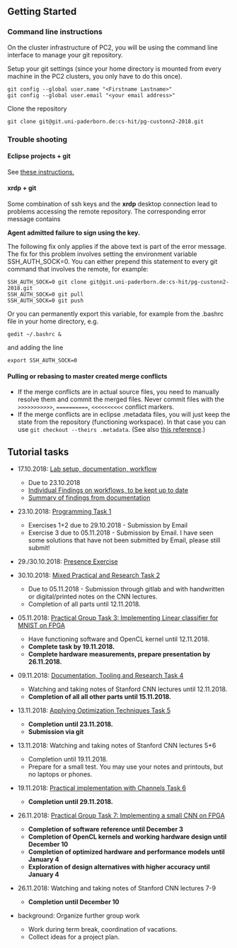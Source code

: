 ## Getting Started

### Command line instructions
On the cluster infrastructure of PC2, you will be using the command line interface to manage your git repository.

Setup your git settings (since your home directory is mounted from every machine in the PC2 clusters, you only have to do this once).

```
git config --global user.name "<Firstname Lastname>"
git config --global user.email "<your email address>"
```

Clone the repository

```
git clone git@git.uni-paderborn.de:cs-hit/pg-custonn2-2018.git
```

### Trouble shooting

#### Eclipse projects + git

See [these instructions.](workflows/eclipse+git.md)

#### xrdp + git

Some combination of ssh keys and the **xrdp** desktop connection lead to problems accessing the remote repository. The corresponding error message contains 

**Agent admitted failure to sign using the key.**

The following fix only applies if the above text is part of the error message. The fix for this problem involves setting the environment variable SSH\_AUTH\_SOCK=0. You can either prepend this statement to every git command that involves the remote, for example:

```
SSH_AUTH_SOCK=0 git clone git@git.uni-paderborn.de:cs-hit/pg-custonn2-2018.git
SSH_AUTH_SOCK=0 git pull
SSH_AUTH_SOCK=0 git push
```

Or you can permanently export this variable, for example from the .bashrc file in your home directory, e.g.

```
gedit ~/.bashrc &
```

and adding the line

```
export SSH_AUTH_SOCK=0
```

#### Pulling or rebasing to master created merge conflicts

- If the merge conflicts are in actual source files, you need to manually resolve them and commit the merged files. Never commit files with the `>>>>>>>>>>>`, `==========`, `<<<<<<<<<<` conflict markers.
- If the merge conflicts are in eclipse .metadata files, you will just keep the state from the repository (functioning workspace). In that case you can use `git checkout --theirs .metadata`. (See also [this reference](http://gitready.com/advanced/2009/02/25/keep-either-file-in-merge-conflicts.html).)

## Tutorial tasks

- 17.10.2018: [Lab setup, documentation, workflow](workflows/lab_instructions.md)
    - Due to 23.10.2018
    - [Individual Findings on workflows, to be kept up to date](workflows)
    - [Summary of findings from documentation](workflows/lab_results.md)
- 23.10.2018: [Programming Task 1](tutorial/Task1Instructions/Task1.md)
    - Exercises 1+2 due to 29.10.2018 - Submission by Email
    - Exercise 3 due to 05.11.2018 - Submission by Email. I have seen some solutions that have not been submitted by Email, please still submit!
- 29./30.10.2018: [Presence Exercise](tutorial/ExampleKernels/README.md)
- 30.10.2018: [Mixed Practical and Research Task 2](tutorial/Task2/README.md)
    - Due to 05.11.2018 - Submission through gitlab and with handwritten or digital/printed notes on the CNN lectures.
    - Completion of all parts until 12.11.2018.
- 05.11.2018: [Practical Group Task 3: Implementing Linear classifier for MNIST on FPGA](tutorial/Task3/README.md)
	- Have functioning software and OpenCL kernel until 12.11.2018.
	- **Complete task by 19.11.2018.**
	- **Complete hardware measurements, prepare presentation by 26.11.2018.**

- 09.11.2018: [Documentation, Tooling and Research Task 4](tutorial/Task4/README.md)
	- Watching and taking notes of Stanford CNN lectures until 12.11.2018.
	- **Completion of all all other parts until 15.11.2018.**

- 13.11.2018:  [Applying Optimization Techniques Task 5](tutorial/Task5/README.md)
    - **Completion until 23.11.2018.**
	- **Submission via git**
	
- 13.11.2018: Watching and taking notes of Stanford CNN lectures 5+6
    - Completion until 19.11.2018.
    - Prepare for a small test. You may use your notes and printouts, but no laptops or phones.

- 19.11.2018: [Practical implementation with Channels Task 6](tutorial/Task6/README.md)
    - **Completion until 29.11.2018.**

- 26.11.2018: [Practical Group Task 7: Implementing a small CNN on FPGA](tutorial/Task7/README.md)
    - **Completion of software reference until December 3**
    - **Completion of OpenCL kernels and working hardware design until December 10**
    - **Completion of optimized hardware and performance models until January 4**
    - **Exploration of design alternatives with higher accuracy until January 4**
 
- 26.11.2018: Watching and taking notes of Stanford CNN lectures 7-9
    - **Completion until December 10**

- background: Organize further group work
    - Work during term break, coordination of vacations.
    - Collect ideas for a project plan.